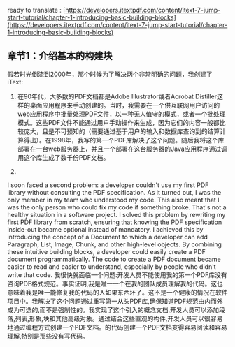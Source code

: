ready to translate : [https://developers.itextpdf.com/content/itext-7-jump-start-tutorial/chapter-1-introducing-basic-building-blocks](https://developers.itextpdf.com/content/itext-7-jump-start-tutorial/chapter-1-introducing-basic-building-blocks)

## 章节1：介绍基本的构建块

假若时光倒流到2000年，那个时候为了解决两个非常明确的问题，我创建了iText:

1. 在90年代，大多数的PDF文档都是Adobe Illustrator或者Acrobat Distiller这样的桌面应用程序来手动创建的。当时，我需要在一个供互联网用户访问的web应用程序中批量处理PDF文件，以一种无人值守的模式，或者一个批处理模式。这些PDF文件不能通过用户手动操作来生成，因为它们的内容一般都比较庞大，且是不可预知的（需要通过基于用户的输入和数据库查询到的结算计算得出）。在1998年，我写的第一个PDF库解决了这个问题。随后我将这个库部署在一台web服务器上，并且一个部署在这台服务器的Java应用程序通过调用这个库生成了数千份PDF文档。

2. 


I soon faced a second problem: a developer couldn't use my first PDF library without consulting the PDF specification. As it turned out, I was the only member in my team who understood my code. This also meant that I was the only person who could fix my code if something broke. That's not a healthy situation in a software project. I solved this problem by rewriting my first PDF library from scratch, ensuring that knowing the PDF specification inside-out became optional instead of mandatory. I achieved this by introducing the concept of a Document to which a developer can add Paragraph, List, Image, Chunk, and other high-level objects. By combining these intuitive building blocks, a developer could easily create a PDF document programmatically. The code to create a PDF document became easier to read and easier to understand, especially by people who didn't write that code.
我很快就面临一个问题:开发人员不能使用我的第一个PDF库没有咨询PDF格式规范。事实证明,我是唯一一个在我的团队成员理解我的代码。这也意味着我是唯一能修复我的代码的人如果东西坏了。这不是一个健康的情况在软件项目中。我解决了这个问题通过重写第一从头PDF库,确保知道PDF规范由内而外成为可选的,而不是强制性的。我实现了这个引入的概念文档,开发人员可以添加段落,列表,形象,块和其他高级对象。通过结合这些直观的构件,开发人员可以很容易地通过编程方式创建一个PDF文档。的代码创建一个PDF文档变得容易阅读和容易理解,特别是那些没有写代码。